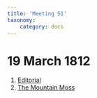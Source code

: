 ```yaml
---
title: 'Meeting 51'
taxonomy:
    category: docs
---
```


# 19 March 1812

1. [Editorial](editorial)
2. [The Mountain Moss](moss)